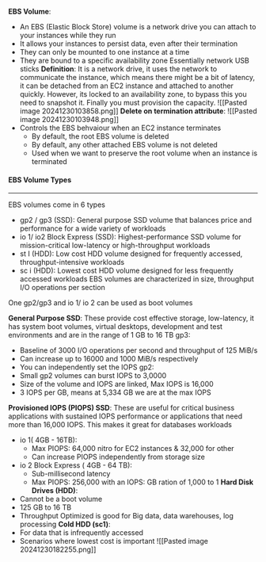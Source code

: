 **EBS Volume**:
- An EBS (Elastic Block Store) volume is a network drive you can attach to your instances while they run 
- It allows your instances to persist data, even after their termination
- They can only be mounted to one instance at a time 
- They are bound to a specific availability zone
Essentially network USB sticks
**Definition**:
It is a network drive, it uses the network to communicate the instance, which means there might be a bit of latency, it can be detached from an EC2 instance and attached to another quickly. However, its locked to an availability zone, to bypass this you need to snapshot it. Finally you must provision the capacity. 
![[Pasted image 20241230103858.png]]
**Delete on termination attribute**:
![[Pasted image 20241230103948.png]]
- Controls the EBS behvaiour when an EC2 instance terminates
	- By default, the root EBS volume is deleted
	- By default, any other attached EBS volume is not deleted
	- Used when we want to preserve the root volume when an instance is terminated

#### EBS Volume Types
---
EBS volumes come in 6 types
- gp2 / gp3 (SSD): General purpose SSD volume that balances price and performance for a wide variety of workloads
- io 1/ io2 Block Express (SSD): Highest-performance SSD volume for mission-critical low-latency or high-throughput workloads
- st I (HDD): Low cost HDD volume designed for frequently accessed, throughput-intensive workloads
- sc i (HDD): Lowest cost HDD volume designed for less frequently accessed workloads 
EBS volumes are characterized in size, throughput I/O operations per section 

One gp2/gp3 and io 1/ io 2 can be used as boot volumes

**General Purpose SSD**:
These provide cost effective storage, low-latency, it has system boot volumes, virtual desktops, development and test environments and are in the range of 1 GB to 16 TB
gp3:
- Baseline of 3000 I/O operations per second and throughput of 125 MiB/s
- Can increase up to 16000 and 1000 MiB/s respectively
- You can independently set the IOPS
gp2:
- Small gp2 volumes can burst IOPS to 3,0000
- Size of the volume and IOPS are linked, Max IOPS is 16,000
- 3 IOPS per GB, means at 5,334 GB we are at the max IOPS

**Provisioned IOPS (PIOPS) SSD**:
These are useful for critical business applications with sustained IOPS performance or applications that need more than 16,000 IOPS. This makes it great for databases workloads
- io 1( 4GB - 16TB):
	- Max PIOPS: 64,000 nitro for EC2 instances & 32,000 for other
	- Can increase PIOPS independently from storage size
- io 2 Block Express ( 4GB - 64 TB):
	- Sub-millisecond latency
	- Max PIOPS: 256,000 with an IOPS: GB ration of 1,000 to 1
**Hard Disk Drives (HDD)**:
- Cannot be a boot volume
- 125 GB to 16 TB
- Throughput Optimized is good for Big data, data warehouses, log processing 
**Cold HDD (sc1)**:
- For data that is infrequently accessed
- Scenarios where lowest cost is important
![[Pasted image 20241230182255.png]]